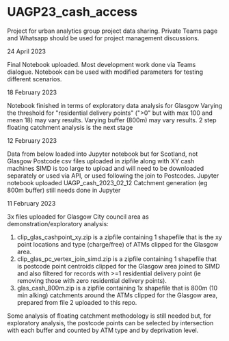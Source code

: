 # UAGP23_cash_access
Project for urban analytics group project data sharing. Private Teams page and Whatsapp should be used for project management discussions.

24 April 2023

Final Notebook uploaded. Most development work done via Teams dialogue. Notebook can be used with modified parameters for testing different scenarios.

18 February 2023

Notebook finished in terms of exploratory data analysis for Glasgow
Varying the threshold for "residential delivery points" (">0" but with max 100 and mean 18) may vary results.
Varying buffer (800m) may vary results.
2 step floating catchment analysis is the next stage

12 February 2023

Data from below loaded into Jupyter notebook but for Scotland, not Glasgow
Postcode csv files uploaded in zipfile along with XY cash machines
SIMD is too large to upload and will need to be downloaded separately or used via API, or used following the join to Postcodes.
Jupyter notebook uploaded UAGP_cash_2023_02_12
Catchment generation (eg 800m buffer) still needs done in Jupyter

11 February 2023

3x files uploaded for Glasgow City council area as demonstration/exploratory analysis:
1. clip_glas_cashpoint_xy.zip is a zipfile containing 1 shapefile that is the xy point locations and type (charge/free) of ATMs clipped for the Glasgow area.
2. clip_glas_pc_vertex_join_simd.zip is a zipfile containing 1 shapefile that is postcode point centroids clipped for the Glasgow area joined to SIMD and also filtered for records with >=1 residential delivery point (ie removing those with zero residential delivery points).
3. glas_cash_800m.zip is a zipfile containing 1x shapefile that is 800m (10 min alking) catchments around the ATMs clipped for the Glasgow area, prepared from file 2 uploaded to this repo.

Some analysis of floating catchment methodology is still needed but, for exploratory analysis, the postcode points can be selected by intersection with each buffer and counted by ATM type and by deprivation level.
